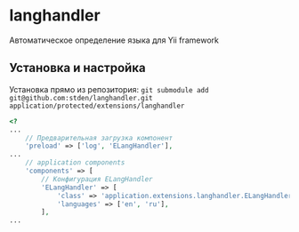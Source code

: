 langhandler
===========

Автоматическое определение языка для Yii framework

## Установка и настройка ##

Установка прямо из репозитория:
`git submodule add git@github.com:stden/langhandler.git application/protected/extensions/langhandler`

```php
<?
...
    // Предварительная загрузка компонент 
    'preload' => ['log', 'ELangHandler'],
...
    // application components
    'components' => [
        // Конфигурация ELangHandler 
        'ELangHandler' => [
            'class' => 'application.extensions.langhandler.ELangHandler',
            'languages' => ['en', 'ru'],
        ],    
...        
```    


